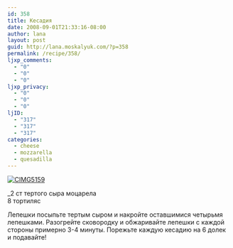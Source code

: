 ```yaml
---
id: 358
title: Кесадия
date: 2008-09-01T21:33:16-08:00
author: lana
layout: post
guid: http://lana.moskalyuk.com/?p=358
permalink: /recipe/358/
ljxp_comments:
  - "0"
  - "0"
  - "0"
ljxp_privacy:
  - "0"
  - "0"
  - "0"
ljID:
  - "317"
  - "317"
  - "317"
categories:
  - cheese
  - mozzarella
  - quesadilla
---
```

<a class="flickr-image" title="CIMG5159" rel="flickr-mgr" href="http://www.flickr.com/photos/67405678@N00/2809759861/"><img class="flickr-large" longdesc="http://farm4.static.flickr.com/3194/2809759861_6bbec77212_o.jpg" src="http://farm4.static.flickr.com/3194/2809759861_85634debae.jpg" alt="CIMG5159" /></a>

_2 ст тертого сыра моцарела  
8 тортиляс</p> 

Лепешки посыпьте тертым сыром и накройте оставшимися четырьмя лепешками. Разогрейте сковородку и обжаривайте лепешки с каждой стороны примерно 3-4 минуты. Порежьте каждую кесадию на 6 долек и подавайте!</em>